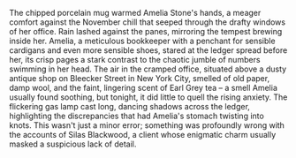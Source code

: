 The chipped porcelain mug warmed Amelia Stone's hands, a meager comfort against the November chill that seeped through the drafty windows of her office.  Rain lashed against the panes, mirroring the tempest brewing inside her.  Amelia, a meticulous bookkeeper with a penchant for sensible cardigans and even more sensible shoes, stared at the ledger spread before her, its crisp pages a stark contrast to the chaotic jumble of numbers swimming in her head.  The air in the cramped office, situated above a dusty antique shop on Bleecker Street in New York City, smelled of old paper, damp wool, and the faint, lingering scent of Earl Grey tea – a smell Amelia usually found soothing, but tonight, it did little to quell the rising anxiety.  The flickering gas lamp cast long, dancing shadows across the ledger, highlighting the discrepancies that had Amelia's stomach twisting into knots.  This wasn't just a minor error; something was profoundly wrong with the accounts of Silas Blackwood, a client whose enigmatic charm usually masked a suspicious lack of detail.
